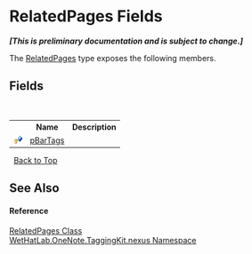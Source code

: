 # RelatedPages Fields
 _**\[This is preliminary documentation and is subject to change.\]**_

The <a href="83fbfcaf-f9d4-81e7-8186-a60a413dd83a">RelatedPages</a> type exposes the following members.


## Fields
&nbsp;<table><tr><th></th><th>Name</th><th>Description</th></tr><tr><td>![Protected field](media/protfield.gif "Protected field")</td><td><a href="60861b7e-dbe1-feba-457f-442b2c37e95e">pBarTags</a></td><td /></tr></table>&nbsp;
<a href="#relatedpages-fields">Back to Top</a>

## See Also


#### Reference
<a href="83fbfcaf-f9d4-81e7-8186-a60a413dd83a">RelatedPages Class</a><br /><a href="40d5f0b3-010c-8e93-8fd5-176a37ec6237">WetHatLab.OneNote.TaggingKit.nexus Namespace</a><br />